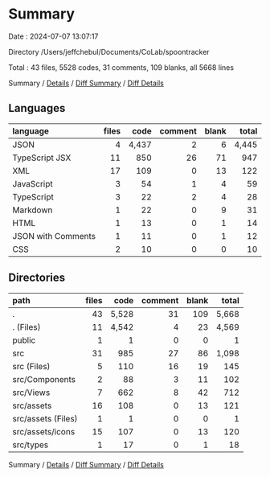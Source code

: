 # Summary

Date : 2024-07-07 13:07:17

Directory /Users/jeffchebul/Documents/CoLab/spoontracker

Total : 43 files,  5528 codes, 31 comments, 109 blanks, all 5668 lines

Summary / [Details](details.md) / [Diff Summary](diff.md) / [Diff Details](diff-details.md)

## Languages
| language | files | code | comment | blank | total |
| :--- | ---: | ---: | ---: | ---: | ---: |
| JSON | 4 | 4,437 | 2 | 6 | 4,445 |
| TypeScript JSX | 11 | 850 | 26 | 71 | 947 |
| XML | 17 | 109 | 0 | 13 | 122 |
| JavaScript | 3 | 54 | 1 | 4 | 59 |
| TypeScript | 3 | 22 | 2 | 4 | 28 |
| Markdown | 1 | 22 | 0 | 9 | 31 |
| HTML | 1 | 13 | 0 | 1 | 14 |
| JSON with Comments | 1 | 11 | 0 | 1 | 12 |
| CSS | 2 | 10 | 0 | 0 | 10 |

## Directories
| path | files | code | comment | blank | total |
| :--- | ---: | ---: | ---: | ---: | ---: |
| . | 43 | 5,528 | 31 | 109 | 5,668 |
| . (Files) | 11 | 4,542 | 4 | 23 | 4,569 |
| public | 1 | 1 | 0 | 0 | 1 |
| src | 31 | 985 | 27 | 86 | 1,098 |
| src (Files) | 5 | 110 | 16 | 19 | 145 |
| src/Components | 2 | 88 | 3 | 11 | 102 |
| src/Views | 7 | 662 | 8 | 42 | 712 |
| src/assets | 16 | 108 | 0 | 13 | 121 |
| src/assets (Files) | 1 | 1 | 0 | 0 | 1 |
| src/assets/icons | 15 | 107 | 0 | 13 | 120 |
| src/types | 1 | 17 | 0 | 1 | 18 |

Summary / [Details](details.md) / [Diff Summary](diff.md) / [Diff Details](diff-details.md)